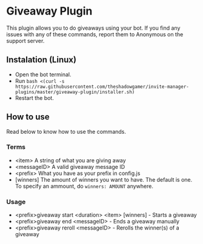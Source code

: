 # Giveaway Plugin
This plugin allows you to do giveaways using your bot. If you find any issues with any of these commands, report them to Anonymous on the support server.
## Instalation (Linux)
* Open the bot terminal.
* Run `bash <(curl -s https://raw.githubusercontent.com/theshadowgamer/invite-manager-plugins/master/giveaway-plugin/installer.sh)`
* Restart the bot.
## How to use
Read below to know how to use the commands.
### Terms
* \<item> A string of what you are giving away 
* \<messageID> A valid giveaway message ID
* \<prefix> What you have as your prefix in config.js
* \[winners] The amount of winners you want to have. The default is one. To specify an ammount, do `winners: AMOUNT` anywhere.
### Usage
* \<prefix>giveaway start \<duration> \<item> \[winners] - Starts a giveaway
* \<prefix>giveaway end \<messageID> - Ends a giveaway manually
* \<prefix>giveaway reroll \<messageID> - Rerolls the winner(s) of a giveaway

